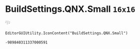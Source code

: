 # BuildSettings.QNX.Small `16x16`
<img src="/img/BuildSettings.QNX.Small.png" width=16 height=16>

``` CSharp
EditorGUIUtility.IconContent("BuildSettings.QNX.Small")
```
```
-989840311337000591
```

